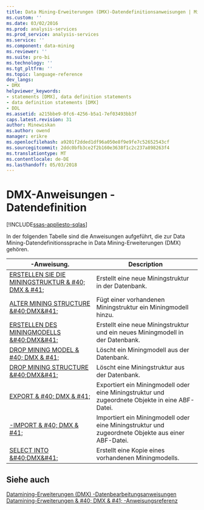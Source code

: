 ```yaml
---
title: Data Mining-Erweiterungen (DMX)-Datendefinitionsanweisungen | Microsoft Docs
ms.custom: ''
ms.date: 03/02/2016
ms.prod: analysis-services
ms.prod_service: analysis-services
ms.service: ''
ms.component: data-mining
ms.reviewer: ''
ms.suite: pro-bi
ms.technology: ''
ms.tgt_pltfrm: ''
ms.topic: language-reference
dev_langs:
- DMX
helpviewer_keywords:
- statements [DMX], data definition statements
- data definition statements [DMX]
- DDL
ms.assetid: a215bbe9-0fc6-4256-b5a1-7ef03493bb3f
caps.latest.revision: 31
author: Minewiskan
ms.author: owend
manager: erikre
ms.openlocfilehash: a9201f2dded1df96a050e8f9e9fe7c52652543cf
ms.sourcegitcommit: 2ddc0bfb3ce2f2b160e3638f1c2c237a898263f4
ms.translationtype: MT
ms.contentlocale: de-DE
ms.lasthandoff: 05/03/2018
---
```

# <a name="dmx-statements---data-definition"></a>DMX-Anweisungen - Datendefinition 
[!INCLUDE[ssas-appliesto-sqlas](../includes/ssas-appliesto-sqlas.md)]

  In der folgenden Tabelle sind die Anweisungen aufgeführt, die zur Data Mining-Datendefinitionssprache in Data Mining-Erweiterungen (DMX) gehören.  
  
|-Anweisung.|Description|  
|---------------|-----------------|  
|[ERSTELLEN SIE DIE MININGSTRUKTUR & #40; DMX & #41;](../dmx/create-mining-structure-dmx.md)|Erstellt eine neue Miningstruktur in der Datenbank.|  
|[ALTER MINING STRUCTURE &AMP;#40;DMX&AMP;#41;](../dmx/alter-mining-structure-dmx.md)|Fügt einer vorhandenen Miningstruktur ein Miningmodell hinzu.|  
|[ERSTELLEN DES MININGMODELLS &AMP;#40;DMX&AMP;#41;](../dmx/create-mining-model-dmx.md)|Erstellt eine neue Miningstruktur und ein neues Miningmodell in der Datenbank.|  
|[DROP MINING MODEL & #40; DMX & #41;](../dmx/drop-mining-model-dmx.md)|Löscht ein Miningmodell aus der Datenbank.|  
|[DROP MINING STRUCTURE &AMP;#40;DMX&AMP;#41;](../dmx/drop-mining-structure-dmx.md)|Löscht eine Miningstruktur aus der Datenbank.|  
|[EXPORT & #40; DMX & #41;](../dmx/export-dmx.md)|Exportiert ein Miningmodell oder eine Miningstruktur und zugeordnete Objekte in eine ABF-Datei.|  
|[-IMPORT & #40; DMX & #41;](../dmx/import-dmx.md)|Importiert ein Miningmodell oder eine Miningstruktur und zugeordnete Objekte aus einer ABF-Datei.|  
|[SELECT INTO &AMP;#40;DMX&AMP;#41;](../dmx/select-into-dmx.md)|Erstellt eine Kopie eines vorhandenen Miningmodells.|  
  
## <a name="see-also"></a>Siehe auch  
 [Datamining-Erweiterungen &#40;DMX&#41; -Datenbearbeitungsanweisungen](../dmx/dmx-statements-data-manipulation.md)   
 [Datamining-Erweiterungen & #40; DMX & #41; -Anweisungsreferenz](../dmx/data-mining-extensions-dmx-statements.md)  
  
  
